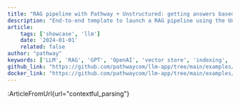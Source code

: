 ```yaml
---
title: "RAG pipeline with Pathway + Unstructured: getting answers based on PDFs"
description: "End-to-end template to launch a RAG pipeline using the Unstructured library for parsing documents."
article:
    tags: ['showcase', 'llm']
    date: '2024-01-01'
    related: false
author: "pathway"
keywords: ['LLM', 'RAG', 'GPT', 'OpenAI', 'vector store', 'indexing', 'unstructured', 'parsing', 'docker']
github_link: "https://github.com/pathwaycom/llm-app/tree/main/examples/pipelines/contextful_parsing"
docker_link: "https://github.com/pathwaycom/llm-app/tree/main/examples/pipelines/contextful_parsing"
---
```


:ArticleFromUrl{url="contextful_parsing"}
